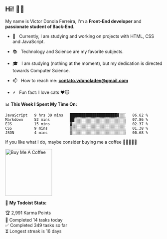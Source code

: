 <h2 align="left">Hi! 👋🏻</h2>  

<p align="left">
	My name is Victor Donola Ferreira, I'm a <strong>Front-End developer</strong> and <strong>passionate student of Back-End</strong>.
</p>

- 🔭 &nbsp; Currently, I am studying and working on projects with HTML, CSS and JavaScript.

- :books: &nbsp; Technology and Science are my favorite subjects.

- 🎓 &nbsp; I am studying (nothing at the moment), but my dedication is directed towards Computer Science.

- 📫 &nbsp; How to reach me: **contato.vdonoladev@gmail.com**

- ⚡️ &nbsp; Fun fact: I love cats ❤️🐱

📊 **This Week I Spent My Time On:**
<!--START_SECTION:waka-->
```text
JavaScript   9 hrs 39 mins   █████████████████████▓░░░   86.82 % 
Markdown     52 mins         ██░░░░░░░░░░░░░░░░░░░░░░░   07.86 % 
EJS          15 mins         ▓░░░░░░░░░░░░░░░░░░░░░░░░   02.37 % 
CSS          9 mins          ▒░░░░░░░░░░░░░░░░░░░░░░░░   01.38 % 
JSON         4 mins          ▒░░░░░░░░░░░░░░░░░░░░░░░░   00.68 % 
```
<!--END_SECTION:waka-->

If you like what I do, maybe consider buying me a coffee 🥺👉🏻👈🏻

<a href="https://www.buymeacoffee.com/xuxuti" target="_blank"><img src="https://cdn.buymeacoffee.com/buttons/v2/default-red.png" alt="Buy Me A Coffee" width="150" ></a>

🚧 **My Todoist Stats:**
<!-- TODO-IST:START -->
🏆  2,991 Karma Points           
🌸  Completed 14 tasks today           
✅  Completed 349 tasks so far           
⏳  Longest streak is 16 days
<!-- TODO-IST:END -->
